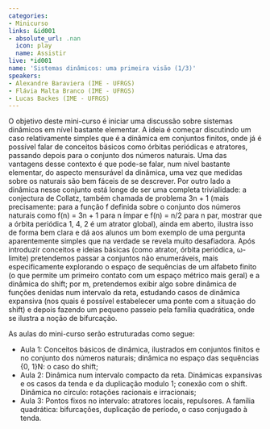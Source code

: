 ```yaml
---
categories:
- Minicurso
links: &id001
- absolute_url: .nan
  icon: play
  name: Assistir
live: *id001
name: 'Sistemas dinâmicos: uma primeira visão (1/3)'
speakers:
- Alexandre Baraviera (IME - UFRGS)
- Flávia Malta Branco (IME - UFRGS)
- Lucas Backes (IME - UFRGS)
---
```


O objetivo deste mini-curso é iniciar uma discussão sobre sistemas dinâmicos em nível bastante elementar. A ideia é começar discutindo um caso relativamente simples que é a dinâmica em conjuntos finitos, onde já é possível falar de conceitos básicos como órbitas periódicas e atratores, passando depois para o conjunto dos números naturais. Uma das vantagens desse contexto é que pode-se falar, num nível bastante elementar, do aspecto mensurável da dinâmica, uma vez que medidas sobre os naturais são bem fáceis de se descrever. Por outro lado a dinâmica nesse conjunto está longe de ser uma completa trivialidade: a conjectura de Collatz, também chamada de problema 3n + 1 (mais precisamente: para a função f definida sobre o conjunto dos números naturais como f(n) = 3n + 1 para n ímpar e f(n) = n/2 para n par, mostrar que a órbita periódica 1, 4, 2 é um atrator global), ainda em aberto, ilustra isso de forma bem clara e dá aos alunos um bom exemplo de uma pergunta aparentemente simples que na verdade se revela muito desafiadora. Após introduzir conceitos e ideias básicas (como atrator, órbita periódica, ω-limite) pretendemos passar a conjuntos não enumeráveis, mais especificamente explorando o espaço de sequências de um alfabeto finito (o que permite um primeiro contato com um espaço métrico mais geral) e a dinâmica do shift; por m, pretendemos exibir algo sobre dinâmica de funções denidas num intervalo da reta, estudando casos de dinâmica expansiva (nos quais é possível estabelecer uma ponte com a situação do shift) e depois fazendo um pequeno passeio pela família quadrática, onde se ilustra a noção de bifurcação.

  As aulas do mini-curso serão estruturadas como segue:
   - Aula 1: Conceitos básicos de dinâmica, ilustrados em conjuntos finitos e no conjunto dos números naturais; dinâmica no espaço das sequências {0, 1}N: o caso do shift;
   -  Aula 2: Dinâmica num intervalo compacto da reta. Dinâmicas expansivas e os casos da tenda e da duplicação modulo 1; conexão com o shift. Dinâmica no círculo: rotações racionais e irracionais;
   - Aula 3: Pontos fixos no intervalo: atratores locais, repulsores. A família quadrática: bifurcações, duplicação de período, o caso conjugado à tenda.